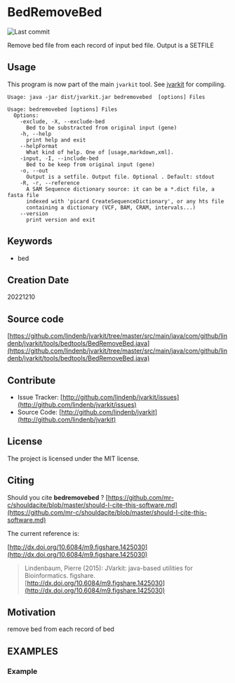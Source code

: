 # BedRemoveBed

![Last commit](https://img.shields.io/github/last-commit/lindenb/jvarkit.png)

Remove bed file from each record of input bed file. Output is a SETFILE


## Usage


This program is now part of the main `jvarkit` tool. See [jvarkit](JvarkitCentral.md) for compiling.


```
Usage: java -jar dist/jvarkit.jar bedremovebed  [options] Files

Usage: bedremovebed [options] Files
  Options:
    -exclude, -X, --exclude-bed
      Bed to be substracted from original input (gene)
    -h, --help
      print help and exit
    --helpFormat
      What kind of help. One of [usage,markdown,xml].
    -input, -I, --include-bed
      Bed to be keep from original input (gene)
    -o, --out
      Output is a setfile. Output file. Optional . Default: stdout
    -R, -r, --reference
      A SAM Sequence dictionary source: it can be a *.dict file, a fasta file 
      indexed with 'picard CreateSequenceDictionary', or any hts file 
      containing a dictionary (VCF, BAM, CRAM, intervals...)
    --version
      print version and exit

```


## Keywords

 * bed



## Creation Date

20221210

## Source code 

[https://github.com/lindenb/jvarkit/tree/master/src/main/java/com/github/lindenb/jvarkit/tools/bedtools/BedRemoveBed.java](https://github.com/lindenb/jvarkit/tree/master/src/main/java/com/github/lindenb/jvarkit/tools/bedtools/BedRemoveBed.java)


## Contribute

- Issue Tracker: [http://github.com/lindenb/jvarkit/issues](http://github.com/lindenb/jvarkit/issues)
- Source Code: [http://github.com/lindenb/jvarkit](http://github.com/lindenb/jvarkit)

## License

The project is licensed under the MIT license.

## Citing

Should you cite **bedremovebed** ? [https://github.com/mr-c/shouldacite/blob/master/should-I-cite-this-software.md](https://github.com/mr-c/shouldacite/blob/master/should-I-cite-this-software.md)

The current reference is:

[http://dx.doi.org/10.6084/m9.figshare.1425030](http://dx.doi.org/10.6084/m9.figshare.1425030)

> Lindenbaum, Pierre (2015): JVarkit: java-based utilities for Bioinformatics. figshare.
> [http://dx.doi.org/10.6084/m9.figshare.1425030](http://dx.doi.org/10.6084/m9.figshare.1425030)


## Motivation

remove bed from each record of bed

## EXAMPLES

### Example



